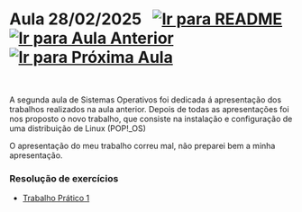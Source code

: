 # Aula 28/02/2025 &nbsp; [![Ir para README](https://img.shields.io/badge/Indice-Verde?style=for-the-badge)](../README.md#indice) &nbsp; [![Ir para Aula Anterior](https://img.shields.io/badge/Anterior-Aula%201-007ACC?style=for-the-badge)](../aulas/21-02-2025.md) [![Ir para Próxima Aula](https://img.shields.io/badge/Próxima-Aula%203-007ACC?style=for-the-badge)](../aulas/07-03-2025.md)

<br>

<p>
 
A segunda aula de Sistemas Operativos foi dedicada á apresentação dos trabalhos realizados na aula anterior. Depois de todas as apresentações foi nos proposto o novo trabalho, que consiste na instalação e configuração de uma distribuição de Linux (POP!_OS)

</p>

<p>
 O apresentação do meu trabalho correu mal, não preparei bem a minha apresentação.
</p>


### Resolução de exercícios

- [Trabalho Prático 1](../fichas/trabalho_pratico_1.pdf)
